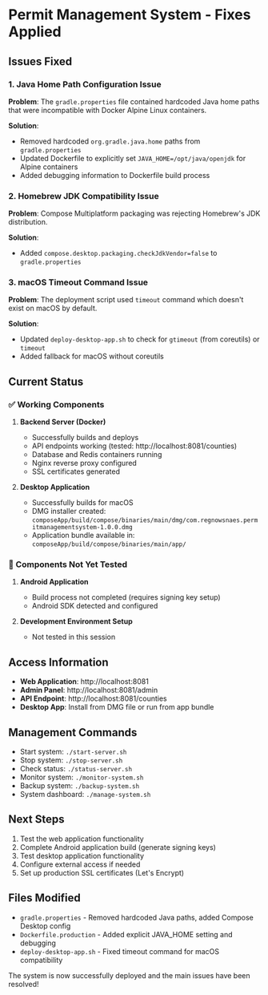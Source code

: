 # Permit Management System - Fixes Applied

## Issues Fixed

### 1. Java Home Path Configuration Issue
**Problem**: The `gradle.properties` file contained hardcoded Java home paths that were incompatible with Docker Alpine Linux containers.

**Solution**: 
- Removed hardcoded `org.gradle.java.home` paths from `gradle.properties`
- Updated Dockerfile to explicitly set `JAVA_HOME=/opt/java/openjdk` for Alpine containers
- Added debugging information to Dockerfile build process

### 2. Homebrew JDK Compatibility Issue
**Problem**: Compose Multiplatform packaging was rejecting Homebrew's JDK distribution.

**Solution**: 
- Added `compose.desktop.packaging.checkJdkVendor=false` to `gradle.properties`

### 3. macOS Timeout Command Issue
**Problem**: The deployment script used `timeout` command which doesn't exist on macOS by default.

**Solution**: 
- Updated `deploy-desktop-app.sh` to check for `gtimeout` (from coreutils) or `timeout`
- Added fallback for macOS without coreutils

## Current Status

### ✅ Working Components

1. **Backend Server (Docker)**
   - Successfully builds and deploys
   - API endpoints working (tested: http://localhost:8081/counties)
   - Database and Redis containers running
   - Nginx reverse proxy configured
   - SSL certificates generated

2. **Desktop Application**
   - Successfully builds for macOS
   - DMG installer created: `composeApp/build/compose/binaries/main/dmg/com.regnowsnaes.permitmanagementsystem-1.0.0.dmg`
   - Application bundle available in: `composeApp/build/compose/binaries/main/app/`

### 🔄 Components Not Yet Tested

1. **Android Application**
   - Build process not completed (requires signing key setup)
   - Android SDK detected and configured

2. **Development Environment Setup**
   - Not tested in this session

## Access Information

- **Web Application**: http://localhost:8081
- **Admin Panel**: http://localhost:8081/admin  
- **API Endpoint**: http://localhost:8081/counties
- **Desktop App**: Install from DMG file or run from app bundle

## Management Commands

- Start system: `./start-server.sh`
- Stop system: `./stop-server.sh`
- Check status: `./status-server.sh`
- Monitor system: `./monitor-system.sh`
- Backup system: `./backup-system.sh`
- System dashboard: `./manage-system.sh`

## Next Steps

1. Test the web application functionality
2. Complete Android application build (generate signing keys)
3. Test desktop application functionality
4. Configure external access if needed
5. Set up production SSL certificates (Let's Encrypt)

## Files Modified

- `gradle.properties` - Removed hardcoded Java paths, added Compose Desktop config
- `Dockerfile.production` - Added explicit JAVA_HOME setting and debugging
- `deploy-desktop-app.sh` - Fixed timeout command for macOS compatibility

The system is now successfully deployed and the main issues have been resolved!
